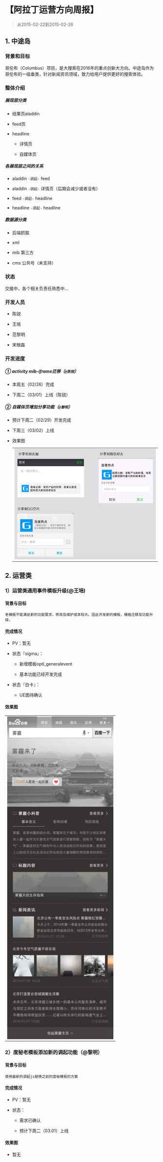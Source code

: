 # 【阿拉丁运营方向周报】

> 从2015-02-22到2015-02-26

## 1. 中途岛

### 背景和目标

哥伦布（Columbus）项目，是大搜索在2016年的重点创新大方向。中途岛作为哥伦布的一级垂类，针对新闻资讯领域，致力给用户提供更好的搜索体验。

### 整体介绍

##### 展现层分类

- 结果页aladdin

- feed页

- headline

    - 详情页
    
    - 自媒体页

##### 各展现层之间的关系

- aladdin `-调起-` feed

- aladdin `-调起-` 详情页（后期会减少或者没有）

- feed `-调起-` headline

- headline `-调起-` headline

    
##### 数据源分类

- 后端抓取

- xml

- mib 第三方

- cms 公共号（未支持）

### 状态

交接中，各个相关负责任熟悉中...

### 开发人员

- 陈锐

- 王培

- 范黎明

- 宋根磊

### 开发进度

##### ① activity mib-iframe迁移（`@陈锐`）

- 本周五（02/26）完成

- 下周二（03/01）上线（陈锐）

##### ② 自媒体页增加分享功能（`@黎明`）

- 预计下周二（02/29）开发完成

- 下周三（03/02）上线

- 效果图

    <table algin="center">
		<tr>
			<td><img src="../2016-02-26/img/fanliming/share.png" width="500px"></td></td>
		</tr>
	</table>

## 2. 运营类

### 1）运营类通用事件模板升级(@王培)

#### 背景与目标

```
老模板不能满足新的功能需求，修改及维护成本较大。因此开发新的模板，栅格迁移及功能升级，
```

#### 完成情况

- PV：暂无

- 状态『sigma』：

    - 新增模板optl_generalevent

    - 基本功能已经开发完成
    
- 状态『白卡』：

    - UE图待确认

#### 效果图

<table algin="center">
<tr>
<td><img src="../2016-02-05/img/wangpei07/wp01.png" width="350px"></td>
</tr>
</table>

### 2）度秘老模板添加新的调起功能（@黎明）

#### 背景与目标

```
使用最新的调起js替换之前的度秘模板的方案
```

#### 完成情况

- PV：暂无

- 状态：

    - 需求已确认

    - 预计下周二（03.01）上线

#### 效果图

- 暂无

